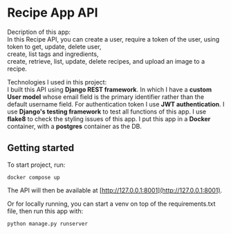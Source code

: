 # Recipe App API
Decription of this app:   
In this Recipe API, you can create a user, require a token of the user, using token to get, update, delete user,  
create, list tags and ingredients,  
create, retrieve, list, update, delete recipes, and upload an image to a recipe.

Technologies I used in this project:  
I built this API using **Django REST framework**. In which I have a **custom User model** whose email field is the primary identifier rather than the default username field. For authentication token I use **JWT authentication**. I use **Django's testing framework** to test all functions of this app. I use **flake8** to check the styling issues of this app. I put this app in a **Docker** container, with a **postgres** container as the DB.


## Getting started

To start project, run:

```
docker compose up
```

The API will then be available at [http://127.0.0.1:8001](http://127.0.0.1:8001).

Or for locally running, you can start a venv on top of the requirements.txt file, then run this app with:

```
python manage.py runserver
```